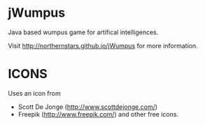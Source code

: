 jWumpus
=======

Java based wumpus game for artifical intelligences.

Visit http://northernstars.github.io/jWumpus for more information.

ICONS
=====
Uses an icon from
- Scott De Jonge (http://www.scottdejonge.com/)
- Freepik (http://www.freepik.com/)
and other free icons.
